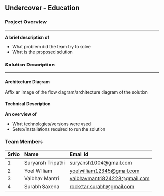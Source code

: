 ## Undercover - Education


### Project Overview
----------------------------------

<b>A brief description of</b> 
* What problem did the team try to solve
* What is the proposed solution

### Solution Description
----------------------------------

#### Architecture Diagram

Affix an image of the flow diagram/architecture diagram of the solution

#### Technical Description

<b>An overview of</b> 
* What technologies/versions were used
* Setup/Installations required to run the solution


### Team Members
 
SrNo | Name  | Email id
:--|:--|:--|
1 | Suryansh Tripathi | suryansh1004@gmail.com
2 | Yoel William | yoelwilliam12345@gmail.com
3 | Vaibhav Mantri | vaibhavmantri824228@gmail.com
4 | Surabh Saxena | rockstar.surabh@gmail.com



